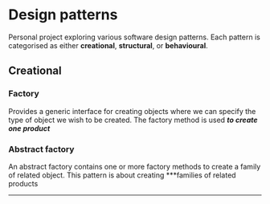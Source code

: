 # Design patterns

Personal project exploring various software design patterns. Each pattern is categorised as either **creational**, **structural**, or **behavioural**.

## Creational

### Factory

Provides a generic interface for creating objects where we can specify the type
of object we wish to be created. The factory method is used ***to create one
product***

### Abstract factory

An abstract factory contains one or more factory methods to create a family of
related object. This pattern is about creating ***families of related products
***
